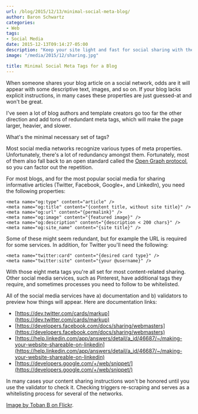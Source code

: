 ```yaml
---
url: /blog/2015/12/13/minimal-social-meta-blog/
author: Baron Schwartz
categories:
- Web
tags:
- Social Media
date: 2015-12-13T09:14:27-05:00
description: "Keep your site light and fast for social sharing with these minimal meta properties."
image: "/media/2015/12/sharing.jpg"

title: Minimal Social Meta Tags for a Blog
---
```


When someone shares your blog article on a social network, odds are it will
appear with some descriptive text, images, and so on. If your blog lacks
explicit instructions, in many cases these properties are just guessed-at and
won't be great.

I've seen a lot of blog authors and template creators go too far the other
direction and add tons of redundant meta tags, which will make the page larger,
heavier, and slower.

What's the minimal necessary set of tags?

<!--more-->

Most social media networks recognize various types of meta properties.
Unfortunately, there's a lot of redundancy amongst them. Fortunately, most of
them also fall back to an open standard called the [Open Graph
protocol](http://ogp.me/), so you can factor out the repetition.

For most blogs, and for the most popular social media for sharing informative
articles (Twitter, Facebook, Google+, and LinkedIn), you need the following
properties:

    <meta name="og:type" content="article" />
    <meta name="og:title" content="{content title, without site title}" />
    <meta name="og:url" content="{permalink}" />
    <meta name="og:image" content="{featured image}" />
    <meta name="og:description" content="{description < 200 chars}" />
    <meta name="og:site_name" content="{site title}" />

Some of these might seem redundant, but for example the URL is required for some
services. In addition, for Twitter you'll need the following:

    <meta name="twitter:card" content="{desired card type}" />
    <meta name="twitter:site" content="{your @username}" />

With those eight meta tags you're all set for most content-related sharing.
Other social media services, such as Pinterest, have additional tags they
require, and sometimes processes you need to follow to be whitelisted.

All of the social media services have a) documentation and b) validators to
preview how things will appear. Here are documentation links:

* [https://dev.twitter.com/cards/markup](https://dev.twitter.com/cards/markup)
* [https://developers.facebook.com/docs/sharing/webmasters](https://developers.facebook.com/docs/sharing/webmasters)
* [https://help.linkedin.com/app/answers/detail/a_id/46687/~/making-your-website-shareable-on-linkedin](https://help.linkedin.com/app/answers/detail/a_id/46687/~/making-your-website-shareable-on-linkedin)
* [https://developers.google.com/+/web/snippet/](https://developers.google.com/+/web/snippet/)

In many cases your content sharing instructions won't be honored until you use
the validator to check it. Checking triggers re-scraping and serves as a
whitelisting process for several of the networks.

[Image by Toban B on
Flickr](https://www.flickr.com/photos/tobanblack/3773116901/).
